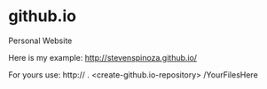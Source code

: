 # github.io
Personal Website

Here is my example:
http://stevenspinoza.github.io/

For yours use:
http:// <yourMainFolder> . <create-github.io-repository> /YourFilesHere
